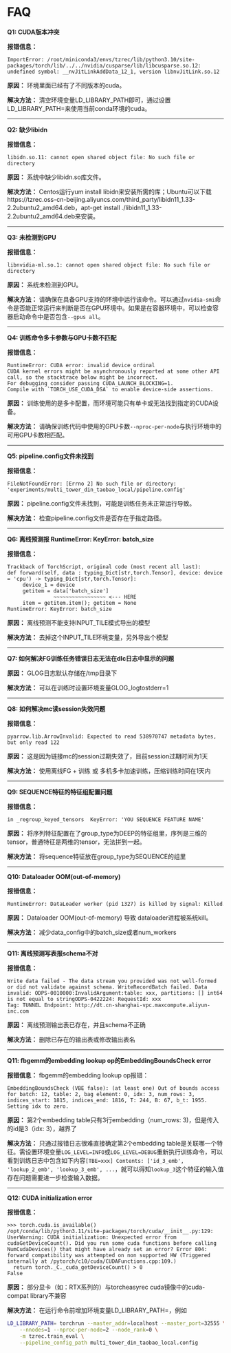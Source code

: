# FAQ

**Q1: CUDA版本冲突**

**报错信息：**

```
ImportError: /root/miniconda3/envs/tzrec/lib/python3.10/site-packages/torch/lib/../../nvidia/cusparse/lib/libcusparse.so.12: undefined symbol: __nvJitLinkAddData_12_1, version libnvJitLink.so.12
```

**原因：** 环境里面已经有了不同版本的cuda。

**解决方法：** 清空环境变量LD_LIBRARY_PATH即可，通过设置LD_LIBRARY_PATH=来使用当前conda环境的cuda。

______________________________________________________________________

**Q2: 缺少libidn**

**报错信息：**

```
libidn.so.11: cannot open shared object file: No such file or directory
```

**原因：** 系统中缺少libidn.so库文件。

**解决方法：** Centos运行yum install libidn来安装所需的库；Ubuntu可以下载https://tzrec.oss-cn-beijing.aliyuncs.com/third_party/libidn11_1.33-2.2ubuntu2_amd64.deb，apt-get install ./libidn11_1.33-2.2ubuntu2_amd64.deb来安装。

______________________________________________________________________

**Q3: 未检测到GPU**

**报错信息：**

```
libnvidia-ml.so.1: cannot open shared object file: No such file or directory
```

**原因：** 系统未检测到GPU。

**解决方法：** 请确保在具备GPU支持的环境中运行该命令。可以通过`nvidia-smi`命令是否能正常运行来判断是否在GPU环境中。如果是在容器环境中，可以检查容器启动命令中是否包含`--gpus all`。

______________________________________________________________________

**Q4: 训练命令多卡参数与GPU卡数不匹配**

**报错信息：**

```
RuntimeError: CUDA error: invalid device ordinal
CUDA kernel errors might be asynchronously reported at some other API call, so the stacktrace below might be incorrect.
For debugging consider passing CUDA_LAUNCH_BLOCKING=1.
Compile with `TORCH_USE_CUDA_DSA` to enable device-side assertions.
```

**原因：** 训练使用的是多卡配置，而环境可能只有单卡或无法找到指定的CUDA设备。

**解决方法：** 请确保训练代码中使用的GPU卡数`--nproc-per-node`与执行环境中的可用GPU卡数相匹配。

______________________________________________________________________

**Q5: pipeline.config文件未找到**

**报错信息：**

```
FileNotFoundError: [Errno 2] No such file or directory: 'experiments/multi_tower_din_taobao_local/pipeline.config'
```

**原因：** pipeline.config文件未找到，可能是训练任务未正常运行导致。

**解决方法：** 检查pipeline.config文件是否存在于指定路径。

______________________________________________________________________

**Q6: 离线预测报 RuntimeError: KeyError: batch_size**

**报错信息：**

```
Trackback of TorchScript, original code (most recent all last):
def forward(self, data : typing_Dict[str,torch.Tensor], device: device = 'cpu') -> typing_Dict[str,torch.Tensor]:
     device_1 = device
     getitem = data['batch_size']
               ~~~~~~~~~~~~~~~~~ <--- HERE
     item = getitem.item(); getitem = None
RuntimeError: KeyError: batch_size
```

**原因：** 离线预测不能支持INPUT_TILE模式导出的模型

**解决方法：** 去掉这个INPUT_TILE环境变量，另外导出个模型

______________________________________________________________________

**Q7: 如何解决FG训练任务错误日志无法在dlc日志中显示的问题**

**原因：** GLOG日志默认存储在/tmp目录下

**解决方法：** 可以在训练时设置环境变量GLOG_logtostderr=1

______________________________________________________________________

**Q8: 如何解决mc读session失效问题**

**报错信息：**

```
pyarrow.lib.ArrowInvalid: Expected to read 538970747 metadata bytes, but only read 122
```

**原因：** 这是因为链接mc的session过期失效了，目前session过期时间为1天

**解决方法：** 使用离线FG + 训练 或 多机多卡加速训练，压缩训练时间在1天内

______________________________________________________________________

**Q9: SEQUENCE特征的特征组配置问题**

**报错信息：**

```
in _regroup_keyed_tensors  KeyError: 'YOU SEQUENCE FEATURE NAME'
```

**原因：** 将序列特征配置在了group_type为DEEP的特征组里，序列是三维的tensor，普通特征是两维的tensor，无法拼到一起。

**解决方法：** 将sequence特征放在group_type为SEQUENCE的组里

______________________________________________________________________

**Q10: Dataloader OOM(out-of-memory)**

**报错信息：**

```
RuntimeError: DataLoader worker (pid 1327) is killed by signal: Killed.
```

**原因：** Dataloader OOM(out-of-memory) 导致 dataloader进程被系统kill。

**解决方法：** 减少data_config中的batch_size或者num_workers

______________________________________________________________________

**Q11: 离线预测写表报schema不对**

**报错信息：**

```
Write data failed - The data stream you provided was not well-formed or did not validate against schema. WriteRecordBatch failed. Data invalid: ODPS-0010000:InvalidArgument:table: xxx, partitions: [] int64 is not equal to stringODPS-0422224: RequestId: xxx
Tag: TUNNEL Endpoint: http://dt.cn-shanghai-vpc.maxcompute.aliyun-inc.com
```

**原因：** 离线预测输出表已存在，并且schema不正确

**解决方法：** 删除已存在的输出表或修改输出表名

______________________________________________________________________

**Q11: fbgemm的embedding lookup op的EmbeddingBoundsCheck error**

**报错信息：** fbgemm的embedding lookup op报错：

```
EmbeddingBoundsCheck (VBE false): (at least one) Out of bounds access for batch: 12, table: 2, bag element: 0, idx: 3, num_rows: 3, indices_start: 1815, indices_end: 1816, T: 244, B: 67, b_t: 1955. Setting idx to zero.
```

**原因：** 第2个embedding table只有3行embedding（num_rows: 3)，但是传入的id是3（idx: 3），越界了

**解决方法：** 只通过报错日志很难直接确定第2个embedding table是关联哪一个特征。需设置环境变量`LOG_LEVEL=INFO`或`LOG_LEVEL=DEBUG`重新执行训练命令，可以看到训练日志中包含如下内容`[TBE=xxx] Contents: ['id_3_emb', 'lookup_2_emb', 'lookup_3_emb', ...`，就可以得知`lookup_3`这个特征的输入值存在问题需要进一步检查输入数据。

______________________________________________________________________

**Q12: CUDA initialization error**

**报错信息：**

```
>>> torch.cuda.is_available()
/opt/conda/lib/python3.11/site-packages/torch/cuda/__init__.py:129: UserWarning: CUDA initialization: Unexpected error from cudaGetDeviceCount(). Did you run some cuda functions before calling NumCudaDevices() that might have already set an error? Error 804: forward compatibility was attempted on non supported HW (Triggered internally at /pytorch/c10/cuda/CUDAFunctions.cpp:109.)
  return torch._C._cuda_getDeviceCount() > 0
False
```

**原因：** 部分显卡（如：RTX系列的）与torcheasyrec cuda镜像中的cuda-compat library不兼容

**解决方法：** 在运行命令前增加环境变量LD_LIBRARY_PATH=，例如

```bash
LD_LIBRARY_PATH= torchrun --master_addr=localhost --master_port=32555 \
    --nnodes=1 --nproc-per-node=2 --node_rank=0 \
    -m tzrec.train_eval \
    --pipeline_config_path multi_tower_din_taobao_local.config
```
